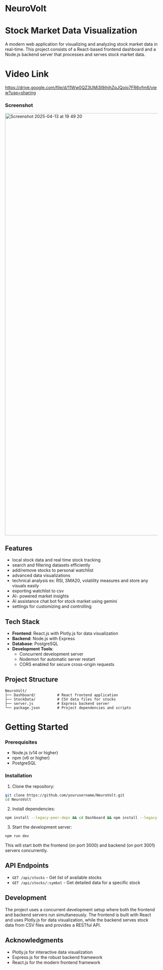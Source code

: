 # NeuroVolt 
# Stock Market Data Visualization

A modern web application for visualizing and analyzing stock market data in real-time. This project consists of a React-based frontend dashboard and a Node.js backend server that processes and serves stock market data.

# Video Link

https://drive.google.com/file/d/11Ww0QZ3UMi3I9ihjhZpJQoio7FR6vfm6/view?usp=sharing

### Screenshot

<img width="1391" alt="Screenshot 2025-04-13 at 19 49 20" src="https://github.com/user-attachments/assets/04426bab-2e17-41c9-a7b2-f265b0d31ac9" />

## Features

- local stock data and real time stock tracking 
- search and filtering datasets efficiently
- add/remove stocks to personal watchlist
- advanced data visualizations 
- technical analysis ex: RSI, SMA20, volatility measures and store any visuals easily
- exporting watchlist to csv
- AI- powered market insights 
- AI assistance chat bot for stock market using gemini 
- settings for customizing and controlling

## Tech Stack

- **Frontend**: React.js with Plotly.js for data visualization
- **Backend**: Node.js with Express
- **Database**: PostgreSQL
- **Development Tools**: 
  - Concurrent development server
  - Nodemon for automatic server restart
  - CORS enabled for secure cross-origin requests

## Project Structure

```
NeuroVolt/
├── Dashboard/          # React frontend application
├── StockData/          # CSV data files for stocks
├── server.js           # Express backend server
└── package.json        # Project dependencies and scripts
```

# Getting Started

### Prerequisites

- Node.js (v14 or higher)
- npm (v6 or higher)
- PostgreSQL

### Installation

1. Clone the repository:
```bash
git clone https://github.com/yourusername/NeuroVolt.git
cd NeuroVolt
```

2. Install dependencies:
```bash
npm install --legacy-peer-deps && cd Dashboard && npm install --legacy-peer-deps
```

3. Start the development server:
```bash
npm run dev
```

This will start both the frontend (on port 3000) and backend (on port 3001) servers concurrently.

## API Endpoints

- `GET /api/stocks` - Get list of available stocks
- `GET /api/stocks/:symbol` - Get detailed data for a specific stock

## Development

The project uses a concurrent development setup where both the frontend and backend servers run simultaneously. The frontend is built with React and uses Plotly.js for data visualization, while the backend serves stock data from CSV files and provides a RESTful API.


## Acknowledgments

- Plotly.js for interactive data visualization
- Express.js for the robust backend framework
- React.js for the modern frontend framework
